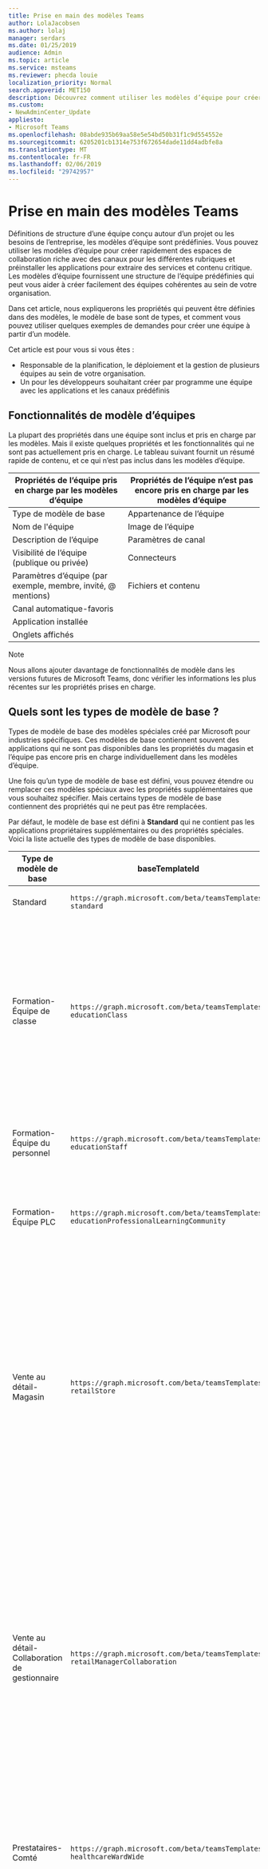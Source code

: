 ```yaml
---
title: Prise en main des modèles Teams
author: LolaJacobsen
ms.author: lolaj
manager: serdars
ms.date: 01/25/2019
audience: Admin
ms.topic: article
ms.service: msteams
ms.reviewer: phecda louie
localization_priority: Normal
search.appverid: MET150
description: Découvrez comment utiliser les modèles d’équipe pour créer une équipe avec des canaux prédéfinis.
ms.custom:
- NewAdminCenter_Update
appliesto:
- Microsoft Teams
ms.openlocfilehash: 08abde935b69aa58e5e54bd50b31f1c9d554552e
ms.sourcegitcommit: 6205201cb1314e753f672654dade11dd4adbfe8a
ms.translationtype: MT
ms.contentlocale: fr-FR
ms.lasthandoff: 02/06/2019
ms.locfileid: "29742957"
---
```

# <a name="get-started-with-teams-templates"></a>Prise en main des modèles Teams 

Définitions de structure d’une équipe conçu autour d’un projet ou les besoins de l’entreprise, les modèles d’équipe sont prédéfinies. Vous pouvez utiliser les modèles d’équipe pour créer rapidement des espaces de collaboration riche avec des canaux pour les différentes rubriques et préinstaller les applications pour extraire des services et contenu critique. Les modèles d’équipe fournissent une structure de l’équipe prédéfinies qui peut vous aider à créer facilement des équipes cohérentes au sein de votre organisation. 

Dans cet article, nous expliquerons les propriétés qui peuvent être définies dans des modèles, le modèle de base sont de types, et comment vous pouvez utiliser quelques exemples de demandes pour créer une équipe à partir d’un modèle.
 
Cet article est pour vous si vous êtes :

- Responsable de la planification, le déploiement et la gestion de plusieurs équipes au sein de votre organisation.<br>
- Un pour les développeurs souhaitant créer par programme une équipe avec les applications et les canaux prédéfinis 

## <a name="teams-template-capabilities"></a>Fonctionnalités de modèle d’équipes

La plupart des propriétés dans une équipe sont inclus et pris en charge par les modèles. Mais il existe quelques propriétés et les fonctionnalités qui ne sont pas actuellement pris en charge. Le tableau suivant fournit un résumé rapide de contenu, et ce qui n’est pas inclus dans les modèles d’équipe.

| **Propriétés de l’équipe pris en charge par les modèles d’équipe** | **Propriétés de l’équipe n’est pas encore pris en charge par les modèles d’équipe** |
| ------------------------------------------------ | -------------------------------------------------------- |
| Type de modèle de base | Appartenance de l’équipe |
| Nom de l'équipe | Image de l’équipe |
| Description de l’équipe | Paramètres de canal |
| Visibilité de l’équipe (publique ou privée) | Connecteurs |
| Paramètres d’équipe (par exemple, membre, invité, @ mentions) | Fichiers et contenu |
| Canal automatique-favoris | |
| Application installée | |
| Onglets affichés | | 

> [!NOTE]
> Nous allons ajouter davantage de fonctionnalités de modèle dans les versions futures de Microsoft Teams, donc vérifier les informations les plus récentes sur les propriétés prises en charge.

## <a name="what-are-base-template-types"></a>Quels sont les types de modèle de base ?

Types de modèle de base des modèles spéciales créé par Microsoft pour industries spécifiques. Ces modèles de base contiennent souvent des applications qui ne sont pas disponibles dans les propriétés du magasin et l’équipe pas encore pris en charge individuellement dans les modèles d’équipe.

Une fois qu’un type de modèle de base est défini, vous pouvez étendre ou remplacer ces modèles spéciaux avec les propriétés supplémentaires que vous souhaitez spécifier. Mais certains types de modèle de base contiennent des propriétés qui ne peut pas être remplacées. 

Par défaut, le modèle de base est défini à **Standard** qui ne contient pas les applications propriétaires supplémentaires ou des propriétés spéciales. Voici la liste actuelle des types de modèle de base disponibles.

| Type de modèle de base | baseTemplateId | Propriétés liées à ce modèle de base |
| ------------------ | -------------- | ----------------------------------------------------- |
| Standard | `https://graph.microsoft.com/beta/teamsTemplates/`<br>`standard` | Aucune propriétés et applications supplémentaires |
| Formation-<br>Équipe de classe | `https://graph.microsoft.com/beta/teamsTemplates/`<br>`educationClass` | Applications :<ul><li>Bloc-notes OneNote de classe (épinglés sur l’onglet **Général** ) </li><li>Application des affectations (épinglée sur l’onglet **Général** )</li></ul> Propriétés de l’équipe :<ul><li>Visibilité de l’équipe définie sur **HiddenMembership** (ne peut pas être modifiée)</li></ul> |
| Formation-<br>Équipe du personnel | `https://graph.microsoft.com/beta/teamsTemplates/`<br>`educationStaff` | Applications :<ul><li>Bloc-notes OneNote de personnel (épinglés sur l’onglet **Général** )</li></ul> |
|Formation-<br>Équipe PLC |`https://graph.microsoft.com/beta/teamsTemplates/`<br>`educationProfessionalLearningCommunity` | Applications :<ul><li>Bloc-notes OneNote de PLC (épinglés sur l’onglet **Général** )</ul></li>|
| Vente au détail-<br>Magasin | `https://graph.microsoft.com/beta/teamsTemplates/`<br>`retailStore` | Canaux :<ul><li>Remise MAJ</li><li>Formation</li></ul>Propriétés de l’équipe<ul><li>Visibilité de l’équipe définie sur Public</li></ul>Autorisations de membre<ul><li>Empêcher les membres de création, mise à jour ou suppression de chaînes</li><li>Empêcher les membres d’ajouter ou supprimer des applications</li><li>Empêcher les membres de création, mise à jour ou suppression des connecteurs</li></ul> |
| Vente au détail-<br>Collaboration de gestionnaire | `https://graph.microsoft.com/beta/teamsTemplates/`<br>`retailManagerCollaboration` | Canaux :<ul><li>Remise MAJ</li><li>Formation</li></ul>Propriétés de l’équipe :<ul><li>Visibilité de l’équipe privée</li></ul>Autorisations de membre :<ul><li>Empêcher les membres de création, mise à jour ou suppression de chaînes</li><li>Empêcher les membres d’ajouter ou supprimer des applications</li><li>Empêcher les membres de création, mise à jour ou suppression des connecteurs</li></ul>|
| Prestataires-<br>Comté |`https://graph.microsoft.com/beta/teamsTemplates/`<br>`healthcareWardWide` |Canaux : <ul><li>Annonces\*</li><li>Appel de lumières</li><li>Sélections amusante\*</li><li>Huddles\*</li><li>Arrondit</li><li>Formation\*</li></ul>\*Canaux auto-favorited |
|Prestataires-<br>Hôpital | `https://graph.microsoft.com/beta/teamsTemplates/`<br>`healthcareHospitalWide` |Canaux :<ul><li>Annonces\*</li><li>Conformité\*</li><li>Garde</li><li>Finances</li><li>Sélections amusante\*</li><li>Ressources humaines</li><li>Laboratoire</li></li><li>Pharmacie</li></ul>\*Canal auto-favorited|
|||

> [!NOTE]
> Nous allons ajouter d’autres modèle de base de types dans les futures versions de Microsoft Teams, afin de rechercher dans les informations les plus récentes sur les propriétés prises en charge.


## <a name="related-topics"></a>Rubriques connexes

- [Équipe de création](https://docs.microsoft.com/graph/api/team-post?view=graph-rest-beta) (en aperçu)
- [Nouvelle équipe](https://docs.microsoft.com/powershell/module/teams/New-Team?view=teams-ps)
- [Formation à Microsoft Teams pour les administrateurs](itadmin-readiness.md)
- [Les modèles d’équipe de vente au détail en main](get-started-with-retail-teams-templates.md)
- [Commencer avec les modèles d’équipe de santé](healthcare/healthcare-templates.md)
